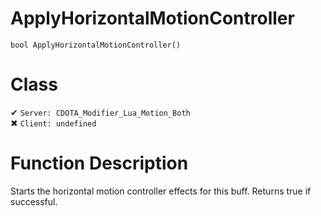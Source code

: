 # ApplyHorizontalMotionController
```
bool ApplyHorizontalMotionController()
```
# Class
✔ `Server: CDOTA_Modifier_Lua_Motion_Both`  
✖ `Client: undefined`  

# Function Description
Starts the horizontal motion controller effects for this buff.  Returns true if successful.
